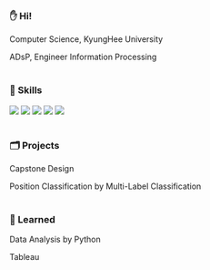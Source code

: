 ### ✋ Hi!
Computer Science, KyungHee University

ADsP, Engineer Information Processing
<br></br>

### 💪 Skills 

<img src="https://img.shields.io/badge/python-3776AB?style=for-the-badge&logo=Python&logoColor=white"> <img src="https://img.shields.io/badge/mysql-4479A1?style=for-the-badge&logo=mysql&logoColor=white"> <img src="https://img.shields.io/badge/pandas-%23150458.svg?style=for-the-badge&logo=pandas&logoColor=white"> <img src="https://img.shields.io/badge/scikit--learn-%23F7931E.svg?style=for-the-badge&logo=scikit-learn&logoColor=white"> <img src="https://img.shields.io/badge/Tableau-E97627?style=for-the-badge&logo=Tableau&logoColor=white">
<br></br>

### 🗂 Projects

Capstone Design

Position Classification by Multi-Label Classification
<br></br>

### 📖 Learned
Data Analysis by Python 

Tableau

<!--
emoji https://www.iemoji.com/
-->

